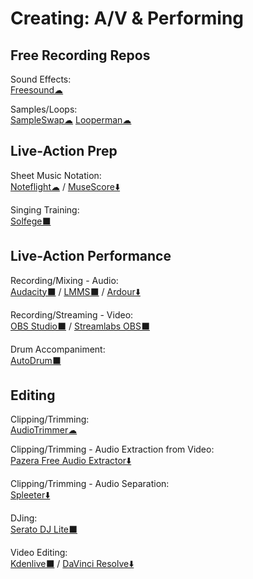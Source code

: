 # Creating: A/V & Performing

## Free Recording Repos

Sound Effects:  
	[Freesound☁](https://freesound.org/)

Samples/Loops:  
	[SampleSwap☁](https://sampleswap.org/)
	[Looperman☁](https://www.looperman.com/)

## Live-Action Prep

Sheet Music Notation:  
	[Noteflight☁](https://www.noteflight.com/) / 
	[MuseScore⬇️](https://musescore.org/)

Singing Training:  
	[Solfege⬛](https://portableapps.com/apps/education/solfege-portable)

## Live-Action Performance

Recording/Mixing - Audio:  
	[Audacity⬛](https://www.audacityteam.org/) / 
	[LMMS⬛](https://lmms.io/) / 
	[Ardour⬇️](https://ardour.org/)

Recording/Streaming - Video:  
	[OBS Studio⬛](https://obsproject.com/) / 
	[Streamlabs OBS⬛](https://streamlabs.com/streamlabs-obs)

Drum Accompaniment:  
	[AutoDrum⬛](https://openmidiproject.osdn.jp/AutoDrum_en.html)

## Editing

Clipping/Trimming:  
	[AudioTrimmer☁](https://audiotrimmer.com/)

Clipping/Trimming - Audio Extraction from Video:  
	[Pazera Free Audio Extractor⬇️](http://www.pazera-software.com/products/audio-extractor/)

Clipping/Trimming - Audio Separation:  
	[Spleeter⬇️](https://github.com/deezer/spleeter)

DJing:  
	[Serato DJ Lite⬛](https://serato.com/dj/lite)

Video Editing:  
	[Kdenlive⬛](https://kdenlive.org/) / 
	[DaVinci Resolve⬇️](https://www.blackmagicdesign.com/products/davinciresolve/)
